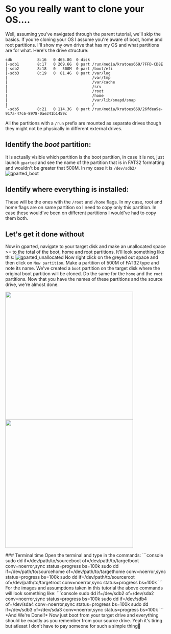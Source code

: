 # So you really want to clone your OS....
Well, assuming you've navigated through the parent tutorial, we'll skip the basics. If you're cloning your OS I assume you're aware of boot, home and root partitions. I'll show my own drive that has my OS and what partitions are for what. Here's the drive structure:
```console
sdb           8:16   0 465.8G  0 disk 
|-sdb1        8:17   0 269.6G  0 part /run/media/kratoes669/7FFD-CD8E
|-sdb2        8:18   0   500M  0 part /boot/efi
|-sdb3        8:19   0  81.4G  0 part /var/log
|                                     /var/tmp
|                                     /var/cache
|                                     /srv
|                                     /root
|                                     /home
|                                     /var/lib/snapd/snap
|                                     /
`-sdb5        8:21   0 114.3G  0 part /run/media/kratoes669/26fdea9e-917a-47c6-8978-0ae341b1459c
```
All the partitions with a `/run` prefix are mounted as separate drives though they might not be physically in different external drives.

## Identify the *boot* partition:
It is actually visible which partition is the boot partition, in case it is not, just launch `gparted` and see the name of the partition that is in FAT32 formatting and wouldn't be greater that 500M. In my case it is `/dev/sdb2/`
![gparted_boot](../assets/gparted_boot.png)
## Identify where everything is installed:
These will be the ones with the `/root` and `/home` flags. In my case, root and home flags are on same partition so I need to copy only this partition. In case these would've been on different partitions I would've had to copy them both.
## Let's get it done without
Now in gparted, navigate to your target disk and make an unallocated space >= to the total of the boot, home and root partitions.
It'll look something like this:
![gparted_unallocated](../assets/gparted_unallocated.png)
Now right click on the greyed out space and then click on `New partition`. Make a partition of 500M of FAT32 type and note its name. We've created a `boot` partition on the target disk where the original boot partition will be cloned. Do the same for the `home` and the `root` partitions. Now that you have the names of these partitions and the source drive, we're almost done.
<p float="center">
  <img src="../assets/gparted_newpart.png" width="400"/>
  <img src="../assets/gparted_fat32.png" width="400"/>
</p>
### Terminal time
Open the terminal and type in the commands:
```console
sudo dd if=/dev/path/to/sourceboot of=/dev/path/to/targetboot conv=noerror,sync status=progress bs=100k
sudo dd if=/dev/path/to/sourcehome of=/dev/path/to/targethome conv=noerror,sync status=progress bs=100k
sudo dd if=/dev/path/to/sourceroot of=/dev/path/to/targetroot conv=noerror,sync status=progress bs=100k
```
For the images and assumptions taken in this tutorial the above commands will look something like:
```console
sudo dd if=/dev/sdb2 of=/dev/sda2 conv=noerror,sync status=progress bs=100k
sudo dd if=/dev/sdb4 of=/dev/sda4 conv=noerror,sync status=progress bs=100k
sudo dd if=/dev/sdb3 of=/dev/sda3 conv=noerror,sync status=progress bs=100k
```
*And We're Done!!*
Now just boot from your target drive and everything should be exactly as you remember from your source drive. Yeah it's tiring but atleast I don't have to pay someone for such a simple thing🥱

